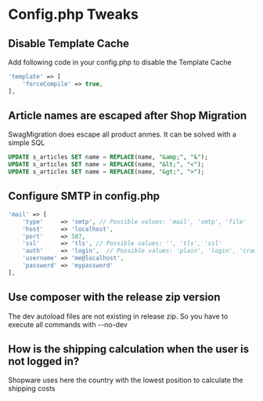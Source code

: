# Config.php Tweaks

## Disable Template Cache

Add following code in your config.php to disable the Template Cache

```php
'template' => [
    'forceCompile' => true,
],
```

## Article names are escaped after Shop Migration

SwagMigration does escape all product anmes. It can be solved with a simple SQL

```sql
UPDATE s_articles SET name = REPLACE(name, "&amp;", "&");
UPDATE s_articles SET name = REPLACE(name, "&lt;", "<");
UPDATE s_articles SET name = REPLACE(name, "&gt;", ">");
```

## Configure SMTP in config.php

```php
'mail' => [
    'type'     => 'smtp', // Possible values: 'mail', 'smtp', 'file'
    'host'     => 'localhost',
    'port'     => 587,
    'ssl'      => 'tls', // Possible values: '', 'tls', 'ssl'
    'auth'     => 'login',  // Possible values: 'plain', 'login', 'crammd5'
    'username' => 'me@localhost',
    'password' => 'mypassword'
],
```

## Use composer with the release zip version

The dev autoload files are not existing in release zip. So you have to execute all commands with --no-dev

## How is the shipping calculation when the user is not logged in?

Shopware uses here the country with the lowest position to calculate the shipping costs

